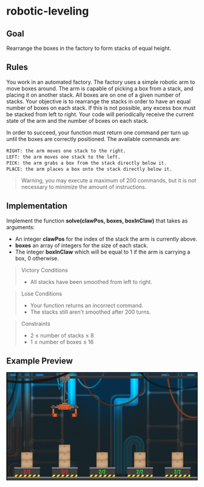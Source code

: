 # robotic-leveling


## Goal
Rearrange the boxes in the factory to form stacks of equal height.

## Rules
You work in an automated factory. 
The factory uses a simple robotic arm to move boxes around. The arm is capable of picking a box from a stack, and placing it on another stack.
All boxes are on one of a given number of stacks. 
Your objective is to rearrange the stacks in order to have an equal number of boxes on each stack. 
If this is not possible, any excess box must be stacked from left to right.
Your code will periodically receive the current state of the arm and the number of boxes on each stack.

In order to succeed, your function must return one command per turn up until the boxes are correctly positioned. The available commands are:

    RIGHT: the arm moves one stack to the right.
    LEFT: the arm moves one stack to the left.
    PICK: the arm grabs a box from the stack directly below it.
    PLACE: the arm places a box onto the stack directly below it.

> Warning, you may execute a maximum of 200 commands, but it is not necessary to minimize the amount of instructions.

## Implementation
Implement the function **solve(clawPos, boxes, boxInClaw)** that takes as arguments: 

- An integer **clawPos** for the index of the stack the arm is currently above. 
- **boxes** an array of integers for the size of each stack. 
- The integer **boxInClaw** which will be equal to 1 if the arm is carrying a box, 0 otherwise.
 
> Victory Conditions 
> - All stacks have been smoothed from left to right.
 
> Lose Conditions
> - Your function returns an incorrect command.
> - The stacks still aren't smoothed after 200 turns.

> Constraints
> - 2 ≤ number of stacks ≤ 8
> - 1 ≤ number of boxes ≤ 16


## Example Preview
![Example](game-preview.png)
